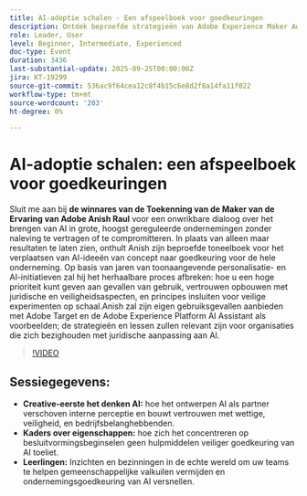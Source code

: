 ```yaml
---
title: AI-adoptie schalen - Een afspeelboek voor goedkeuringen
description: Ontdek beproefde strategieën van Adobe Experience Maker Award winnaar Anish Raul over het veilig aannemen van AI in gereguleerde ondernemingen zonder de innovatie te vertragen.
role: Leader, User
level: Beginner, Intermediate, Experienced
doc-type: Event
duration: 3436
last-substantial-update: 2025-09-25T00:00:00Z
jira: KT-19299
source-git-commit: 536ac9f64cea12c8f4b15c6e8d2f8a14fa11f022
workflow-type: tm+mt
source-wordcount: '203'
ht-degree: 0%

---
```



# AI-adoptie schalen: een afspeelboek voor goedkeuringen

Sluit me aan bij **de winnares van de Toekenning van de Maker van de Ervaring van Adobe Anish Raul** voor een onwrikbare dialoog over het brengen van AI in grote, hoogst gereguleerde ondernemingen zonder naleving te vertragen of te compromitteren. In plaats van alleen maar resultaten te laten zien, onthult Anish zijn beproefde toneelboek voor het verplaatsen van AI-ideeën van concept naar goedkeuring voor de hele onderneming. Op basis van jaren van toonaangevende personalisatie- en AI-initiatieven zal hij het herhaalbare proces afbreken: hoe u een hoge prioriteit kunt geven aan gevallen van gebruik, vertrouwen opbouwen met juridische en veiligheidsaspecten, en principes insluiten voor veilige experimenten op schaal.Anish zal zijn eigen gebruiksgevallen aanbieden met Adobe Target en de Adobe Experience Platform AI Assistant als voorbeelden; de strategieën en lessen zullen relevant zijn voor organisaties die zich bezighouden met juridische aanpassing aan AI. 

>[!VIDEO](https://video.tv.adobe.com/v/3475270/?learn=on&enablevpops)

## Sessiegegevens:

* **Creative-eerste het denken AI:** hoe het ontwerpen AI als partner verschoven interne perceptie en bouwt vertrouwen met wettige, veiligheid, en bedrijfsbelanghebbenden.
* **Kaders over eigenschappen:** hoe zich het concentreren op besluitvormingsbeginselen geen hulpmiddelen veiliger goedkeuring van AI toeliet.
* **Leerlingen:** Inzichten en bezinningen in de echte wereld om uw teams te helpen gemeenschappelijke valkuilen vermijden en ondernemingsgoedkeuring van AI versnellen.

